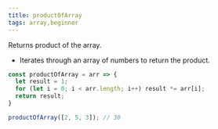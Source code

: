 ```yaml
---
title: productOfArray
tags: array,beginner
---
```


Returns product of the array.

- Iterates through an array of numbers to return the product.

```js
const productOfArray = arr => {
  let result = 1;
  for (let i = 0; i < arr.length; i++) result *= arr[i];
  return result; 
}
```

```js
productOfArray([2, 5, 3]); // 30
```
